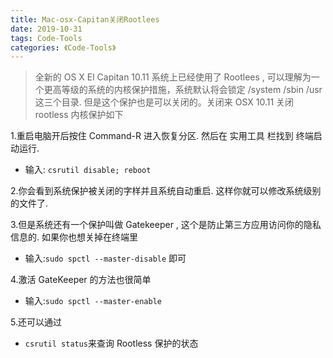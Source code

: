 ```yaml
---
title: Mac-osx-Capitan关闭Rootlees
date: 2019-10-31
tags: Code-Tools
categories: 《Code-Tools》
---
```


> 全新的 OS X El Capitan 10.11 系统上已经使用了 Rootlees , 可以理解为一个更高等级的系统的内核保护措施，系统默认将会锁定 /system /sbin /usr 这三个目录. 但是这个保护也是可以关闭的。关闭来 OSX 10.11 关闭 rootless 内核保护如下

1.重启电脑开后按住 Command-R 进入恢复分区. 然后在 实用工具 栏找到 终端启动运行.

- 输入: `csrutil disable; reboot`

2.你会看到系统保护被关闭的字样并且系统自动重启. 这样你就可以修改系统级别的文件了.

3.但是系统还有一个保护叫做 Gatekeeper , 这个是防止第三方应用访问你的隐私信息的. 如果你也想关掉在终端里

- 输入:`sudo spctl --master-disable` 即可

4.激活 GateKeeper 的方法也很简单

- 输入:`sudo spctl --master-enable`

5.还可以通过

- `csrutil status`来查询 Rootless 保护的状态
